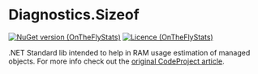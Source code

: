 # Diagnostics.Sizeof

[![NuGet version (OnTheFlyStats)](https://img.shields.io/nuget/v/OnTheFlyStats.svg)](https://www.nuget.org/packages/Diagnostics.SizeOf/)
[![Licence (OnTheFlyStats)](https://img.shields.io/github/license/mashape/apistatus.svg)](https://choosealicense.com/licenses/mit/)

.NET Standard lib intended to help in RAM usage estimation of managed objects. For more info check out the [original CodeProject article](https://www.codeproject.com/Tips/876878/Calculating-Optimistic-Memory-Footprint-of-Managed).

